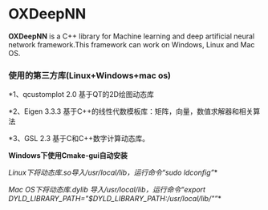 # OXDeepNN
**OXDeepNN**  is a C++ library for Machine learning and deep artificial neural network framework.This framework can work on Windows, Linux and Mac OS. 
### 使用的第三方库(Linux+Windows+mac os) ###
*1、qcustomplot 2.0 基于QT的2D绘图动态库

*2、Eigen 3.3.3 基于C++的线性代数模板库：矩阵，向量，数值求解器和相关算法

*3、GSL 2.3 基于C和C++数字计算动态库。

**Windows下使用Cmake-gui自动安装**

**Linux下将动态库*.so导入/usr/local/lib，运行命令“sudo ldconfig”**

**Mac OS下将动态库*.dylib 导入/usr/local/lib，运行命令“export DYLD_LIBRARY_PATH="$DYLD_LIBRARY_PATH:/usr/local/lib/"”**